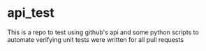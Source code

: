 api_test
========
This is a repo to test using github's api and some python scripts to automate verifying unit tests were written for all pull requests
